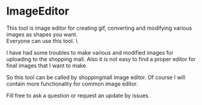 # ImageEditor
This tool is image editor for creating gif, converting and modifying various images as shapes you want.\
Everyone can use this tool. \

I have had some troubles to make various and modified images for uploading to the shopping mall.
Also it is not easy to find a proper editor for final images that I want to make.

So this tool can be called by shoppingmall image editor.
Of course I will contain more functionality for common image editor.

Fill free to ask a question or request an update by issues.


